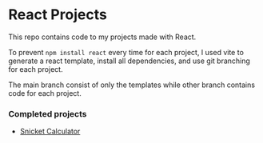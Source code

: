 # React Projects

This repo contains code to my projects made with React. 

To prevent `npm install react` every time for each project, I used vite to generate a react template, install all dependencies, and use git branching for each project.

The main branch consist of only the templates while other branch contains code for each project.

### Completed projects

- [Snicket Calculator](https://github.com/tsolawoyin/react-projects/tree/calculator)
